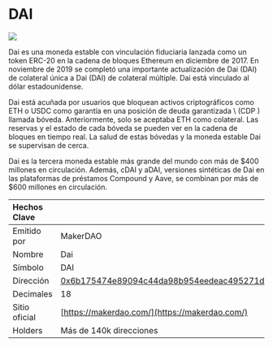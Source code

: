 # DAI

![](../../.gitbook/assets/dai.png)

Dai es una moneda estable con vinculación fiduciaria lanzada como un token ERC-20 en la cadena de bloques Ethereum en diciembre de 2017. En noviembre de 2019 se completó una importante actualización de Dai \(DAI\) de colateral única a Dai \(DAI\) de colateral múltiple. Dai está vinculado al dólar estadounidense.

Dai está acuñada por usuarios que bloquean activos criptográficos como ETH o USDC como garantía en una posición de deuda garantizada \ (CDP \) llamada bóveda. Anteriormente, solo se aceptaba ETH como colateral. Las reservas y el estado de cada bóveda se pueden ver en la cadena de bloques en tiempo real. La salud de estas bóvedas y la moneda estable Dai se supervisan de cerca.

Dai es la tercera moneda estable más grande del mundo con más de $400 millones en circulación. Además, cDAI y aDAI, versiones sintéticas de Dai en las plataformas de préstamos Compound y Aave, se combinan por más de $600 millones en circulación.

| Hechos Clave  |                                                                                                                     |
|:------------- |:------------------------------------------------------------------------------------------------------------------- |
| Emitido por   | MakerDAO                                                                                                            |
| Nombre        | Dai                                                                                                                 |
| Símbolo       | DAI                                                                                                                 |
| Dirección     | [0x6b175474e89094c44da98b954eedeac495271d0f](https://etherscan.io/token/0x6b175474e89094c44da98b954eedeac495271d0f) |
| Decimales     | 18                                                                                                                  |
| Sitio oficial | [https://makerdao.com/](https://makerdao.com/)                                                                      |
| Holders       | Más de 140k direcciones                                                                                             |


